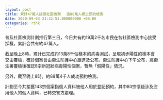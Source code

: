 ```yaml
---
layout: post
title: 累計47萬人接受社區檢測　 逾88萬人網上預約檢測
date: 2020-09-03 21:32:53.000000000 +08:00
categories: rthk
---
```


普及社區檢測計劃推行第三日，今日共有約19萬2千名市民在各社區檢測中心接受採樣，累計合共有約47萬人。

截至晚上8時，累計已完成約13萬8千個樣本的病毒測試，呈現初步陽性的樣本會交由覆檢，確診個案會由衞生防護中心跟進及公布。衞生防護中心下午公布，經衞生署覆檢後確認6宗新冠狀病毒陽性個案，暫無「假陽性」情況。

另外，截至晚上8時，約88萬4千人成功預約檢測。

計劃至今共接獲143宗個案指個人資料被他人用於登記預約，其中80宗懷疑涉及盜用他人的個人資料，已轉交警方處理。
